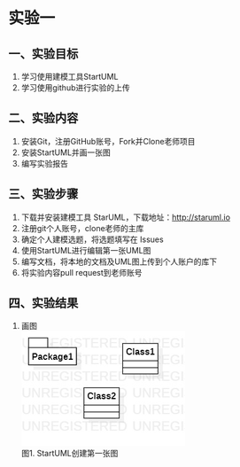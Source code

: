 # 实验一

## 一、实验目标

1. 学习使用建模工具StartUML
2. 学习使用github进行实验的上传

## 二、实验内容

1. 安装Git，注册GitHub账号，Fork并Clone老师项目
2. 安装StartUML并画一张图
3. 编写实验报告

## 三、实验步骤

1. 下载并安装建模工具 StarUML，下载地址：http://staruml.io
2. 注册git个人账号，clone老师的主库
3. 确定个人建模选题，将选题填写在 Issues
4. 使用StartUML进行编辑第一张UML图
5. 编写文档，将本地的文档及UML图上传到个人账户的库下
6. 将实验内容pull request到老师账号

## 四、实验结果

1. 画图  
![第一个UML图](./model1.jpg)  
图1. StartUML创建第一张图